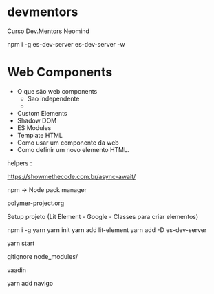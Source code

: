 # devmentors

Curso Dev.Mentors Neomind

npm i -g es-dev-server
es-dev-server -w

# Web Components

- O que são web components
  - Sao independente
  -
- Custom Elements
- Shadow DOM
- ES Modules
- Template HTML
- Como usar um componente da web
- Como definir um novo elemento HTML.

helpers :

https://showmethecode.com.br/async-await/

npm -> Node pack manager

polymer-project.org

Setup projeto (Lit Element - Google - Classes para criar elementos)

npm i -g yarn
yarn init
yarn add lit-element
yarn add -D es-dev-server

yarn start

gitignore
node_modules/

vaadin

yarn add navigo
